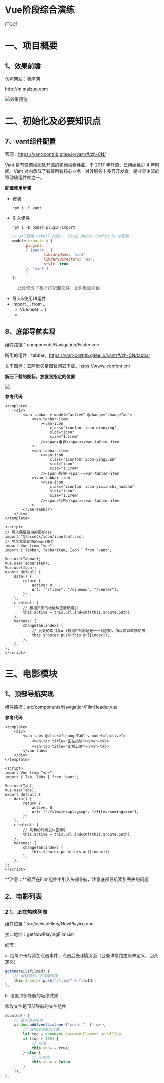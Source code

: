 # Vue阶段综合演练

[TOC]

# 一、项目概要

## 1、效果前瞻

仿照网站：卖座网

http://m.maizuo.com

![效果预览](https://storage.lynnn.cn/assets/markdown/91147/pictures/2020/10/cbf14ac0b60d10ba7cac70cd93f87af85d26a06b.png?sign=3d94c060b86cc17a523f2f153bfc4485&t=5f7c13a9)


# 二、初始化及必要知识点

## 7、vant组件配置

官网：https://vant-contrib.gitee.io/vant/#/zh-CN/

Vant 是有赞前端团队开源的移动端组件库，于 2017 年开源，已持续维护 4 年时间。Vant 对内承载了有赞所有核心业务，对外服务十多万开发者，是业界主流的移动端组件库之一。

**配置使用步骤**

- 安装

  ~~~shell
  npm i -S vant
  ~~~

- 引入组件

  ~~~shell
  npm i -D babel-plugin-import
  ~~~

  ~~~javascript
  // 对于使用 babel7 的用户，可以在 /babel.config.js 中配置
  module.exports = {
    	plugins: [
      	['import', {
        		libraryName: 'vant',
        		libraryDirectory: 'es',
        		style: true
      	}, 'vant']
    	]
  };
  ~~~

> 此处修改了根下的配置文件，记得重启项目

- 导入&使用UI组件
- import ... from ...
  - Vue.use( ... )
  - <xxx></xxx>



## 8、底部导航实现

组件路径：components/Navigation/Footer.vue

所用的组件：tabbar，https://vant-contrib.gitee.io/vant/#/zh-CN/tabbar

关于图标：去阿里矢量图官网去下载。https://www.iconfont.cn/

**解压下载的图标，放置到指定的位置**

![](https://storage.lynnn.cn/assets/markdown/91147/pictures/2020/12/02a84e50d984bb8ccd1e22af94d2f86a0dbaf0da.png?sign=26682d21f39c8ea72c4fa4262cd55518&t=5fdc7f88)

**参考代码**

~~~vue
<template>
    <div>
        <van-tabbar v-model="active" @change="changeTab">
            <van-tabbar-item
                ><van-icon
                    class="iconfont icon-dianying"
                    slot="icon"
                    size="1.1rem"
                /><span>电影</span></van-tabbar-item
            >
            <van-tabbar-item
                ><van-icon
                    class="iconfont icon-yingyuan"
                    slot="icon"
                    size="1.1rem"
                /><span>影院</span></van-tabbar-item
            ><van-tabbar-item
                ><van-icon
                    class="iconfont icon-yixianshi_huaban"
                    slot="icon"
                    size="1.1rem"
                /><span>我的</span></van-tabbar-item
            >
        </van-tabbar>
    </div>
</template>

<script>
// 导入需要使用的图标css
import "@/assets/icon/iconfont.css";
// 导入需要使用的vant组件
import Vue from "vue";
import { Tabbar, TabbarItem, Icon } from "vant";

Vue.use(Tabbar);
Vue.use(TabbarItem);
Vue.use(Icon);
export default {
    data() {
        return {
            active: 0,
            url: ["/films", "/cinemas", "/center"],
        };
    },
    created() {
        // 根据页面的地址纠正底部索引
        this.active = this.url.indexOf(this.$route.path);
    },
    methods: {
        changeTab(index) {
            // 此处的索引与url数据中的地址是一一对应的，所以可以直接使用
            this.$router.push(this.url[index]);
        },
    },
};
</script>
~~~



# 三、电影模块

## 1、顶部导航实现

组件路径：src/components/Navigation/FilmHeader.vue

**参考代码**

~~~vue
<template>
    <div>
        <van-tabs @click="changeTab" v-model="active">
            <van-tab title="正在热映"></van-tab>
            <van-tab title="即将上映"></van-tab>
        </van-tabs>
    </div>
</template>

<script>
import Vue from "vue";
import { Tab, Tabs } from "vant";

Vue.use(Tab);
Vue.use(Tabs);
export default {
    data() {
        return {
            active: 0,
            url: ["/films/nowplaying", "/films/comingsoon"],
        };
    },
    created() {
        // 刷新的时候去纠正索引
        this.active = this.url.indexOf(this.$route.path);
    },
    methods: {
        changeTab(index) {
            this.$router.push(this.url[index]);
        },
    },
};
</script>
~~~

**注意：**最后在Film组件中引入头部导航，注意底部导航索引丢失的问题



## 2、电影列表

### 2.1、正在热映列表

组件位置：src/views/Films/NowPlaying.vue

接口地址：getNowPlayingFilmList

细节：

a. 给每个卡片添加点击事件，点击后去详情页面（目录详情路由尚未定义，回头定义）

~~~javascript
gotoDetail(filmId) {
    // 编程导航，去详情页面
    this.$router.push("/film/" + filmId);
},
~~~



b. 设置顶部导航的吸顶效果

修改文件是顶部导航的文件组件

~~~javascript
mounted() {
    // 监听滚动事件
    window.addEventListener("scroll", () => {
        // 获取滚动条的位置
        let top = document.documentElement.scrollTop;
        if (top > 100) {
            // 吸顶
            this.show = true;
        } else {
            // 不吸顶
            this.show = false;
        }
    });
},
~~~

